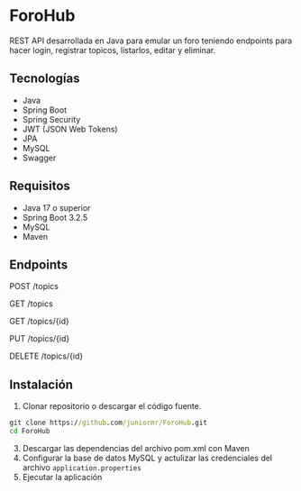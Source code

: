# ForoHub
REST API desarrollada en Java para emular un foro teniendo endpoints para hacer login, registrar topicos, listarlos, editar y eliminar. 

## Tecnologías

- Java
- Spring Boot
- Spring Security
- JWT (JSON Web Tokens)
- JPA
- MySQL
- Swagger 
  
## Requisitos
- Java 17 o superior
- Spring Boot 3.2.5
- MySQL
- Maven

## Endpoints

POST /topics

GET /topics

GET /topics/{id}

PUT /topics/{id}

DELETE /topics/{id}

## Instalación
1. Clonar repositorio o descargar el código fuente.
```cmd
git clone https://github.com/juniormr/ForoHub.git
cd ForoHub
```

3. Descargar las dependencias del archivo pom.xml con Maven
4. Configurar la base de datos MySQL y actulizar las credenciales del archivo `application.properties`
5. Ejecutar la aplicación





